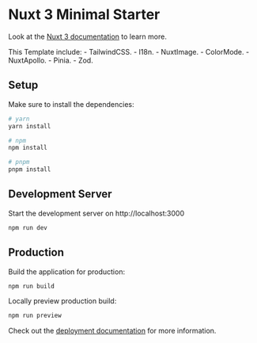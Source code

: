 # Nuxt 3 Minimal Starter

Look at the [Nuxt 3 documentation](https://nuxt.com/docs/getting-started/introduction) to learn more.

This Template include:
    - TailwindCSS.
    - I18n.
    - NuxtImage.
    - ColorMode.
    - NuxtApollo.
    - Pinia.
    - Zod.

## Setup

Make sure to install the dependencies:

```bash
# yarn
yarn install

# npm
npm install

# pnpm
pnpm install
```

## Development Server

Start the development server on http://localhost:3000

```bash
npm run dev
```

## Production

Build the application for production:

```bash
npm run build
```

Locally preview production build:

```bash
npm run preview
```

Check out the [deployment documentation](https://nuxt.com/docs/getting-started/deployment) for more information.
